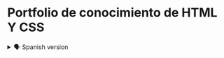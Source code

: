 # Portfolio de conocimiento de HTML Y CSS

<details>
<summary>🗣️ Spanish version</summary>

    <details>

    ![](https://github.com/diegudeveloper/Projects_html_css/blob/gh-pages/Assets/PC.png)

    </details>


## Welcome! 👋

Gracias por tomarte el tiempo para observar, analizar y sobre todo realizar críticas constructivas.

[Portafolio HTML y CSS](https://diegudeveloper.github.io/Projects_html_css/) es el resultado de mis habilidades adquiridas en los diferentes cursos tomados en distintas plataformas online, por ende, me considero una persona autodidacta y con muchas ganas de aprender y de convertirme en un gran Fronted Developer. 

Tus comentarios, observaciones y críticas me ayudaran a afianzar mis conocimientos y a su vez obtener buenas bases para futuros proyectos con HTML y CSS.

**Toma en cuenta que estos son mis primeros proyectos después de realizar una serie de cursos y no tengo la experiencia que se amerita para tener unas buenas prácticas, por tal motivo, seguro encontraras algunos errores de códigos que seguramente pueden ser mejorados.**

## El Portafolio. 🗂️

El Portafolio consta de 14 proyectos, en ellos solo se utiliza Html y Css puro.

Todos los proyectos se comenzaron a elaborar después de realizar 4 cursos de Html Y Css (Introducción a la Web). Algunos de estos cursos fueron tomado de plataformas como: Youtube, Platzi, Edteam y Código facilito. 

## ¿Como Puedes Ayudarme? 🙋‍♂️

En cada uno de los proyectos podrás ver los enlaces tanto del Github Page como del Archivo Readme. Desde ahí podrás realizar todas las críticas necesarias para poder mejorar tanto el proyecto como mis habilidades y conocimientos para las buenas prácticas.

## Tus Criticas Constructivas ✍️

No dudes en mencionar como puedo mejorar mis estructuras con html y sobre todo mi diseño con Css.

Debes recordar que soy un aprendiz junior y que no poseo experiencia alguna, sin embargo, estoy abierto a toda clase de mejora y sobre todo de aprendizaje.



## Implementando mi Proyecto 📥📤

Te comento que mi portafolio esta alojado en:

- [Github Pages] (https://diegudeveloper.github.io/Projects_html_css/)

- [Github Readme] (https://github.com/diegudeveloper/Projects_html_css)

Y mis Proyectos en:

- [Replit] (https://replit.com/repls)

## Proyectos 🗃️

    - Proyecto01 Web Curso
        <details>
            <summary>🖥 Desktop version</summary>

        ![](https://github.com/diegudeveloper/Projects_html_css/blob/gh-pages/Proyectos/Proyecto1desktop.png)

        </details>

        <details>
            <summary>📱 Mobile version</summary>
            
        ![](https://github.com/diegudeveloper/Projects_html_css/blob/gh-pages/Proyectos/Proyecto1movil.jpg)

        </details>

    - Proyecto02 Web Restaurant

        <details>
            <summary>🖥 Desktop version</summary>

        ![](https://github.com/diegudeveloper/Projects_html_css/blob/gh-pages/Proyectos/Proyecto2desktop.png)

        </details>

        <details>
            <summary>📱 Mobile version</summary>
            
        ![](https://github.com/diegudeveloper/Projects_html_css/blob/gh-pages/Proyectos/Proyecto2movil.png)

        </details>

    - Proyecto03 Web Headphones

        <details>
            <summary>🖥 Desktop version</summary>

        ![](https://github.com/diegudeveloper/Projects_html_css/blob/gh-pages/Proyectos/Proyecto3desktop.png)

        </details>

        <details>
            <summary>📱 Mobile version</summary>
            
        ![](https://github.com/diegudeveloper/Projects_html_css/blob/gh-pages/Proyectos/Proyecto3movil.png)

        </details>

    - Proyecto04 Web Minimalista

        <details>
            <summary>🖥 Desktop version</summary>

        ![](https://github.com/diegudeveloper/Projects_html_css/blob/gh-pages/Proyectos/Proyecto4desktop.png)

        </details>

        <details>
            <summary>📱 Mobile version</summary>
            
        ![](https://github.com/diegudeveloper/Projects_html_css/blob/gh-pages/Proyectos/Proyecto4movil.png)

        </details>

    - Proyecto05 Web Digital Marketink

        <details>
            <summary>🖥 Desktop version</summary>

        ![](https://github.com/diegudeveloper/Projects_html_css/blob/gh-pages/Proyectos/Proyecto5desktop.png)

        </details>

        <details>
            <summary>📱 Mobile version</summary>
            
        ![](https://github.com/diegudeveloper/Projects_html_css/blob/gh-pages/Proyectos/Proyecto5movil.png)

        </details>

    - Proyecto06 Web Genesis

        <details>
            <summary>🖥 Desktop version</summary>

        ![](https://github.com/diegudeveloper/Projects_html_css/blob/gh-pages/Proyectos/Proyecto6desktop.png)

        </details>

        <details>
            <summary>📱 Mobile version</summary>
            
        ![](https://github.com/diegudeveloper/Projects_html_css/blob/gh-pages/Proyectos/Proyecto6movil.png)

        </details>

    - Proyecto07 Landing Pages

        <details>
            <summary>🖥 Desktop version</summary>

        ![](https://github.com/diegudeveloper/Projects_html_css/blob/gh-pages/Proyectos/Proyecto7desktop.png)

        </details>

        <details>
            <summary>📱 Mobile version</summary>
            
        ![](https://github.com/diegudeveloper/Projects_html_css/blob/gh-pages/Proyectos/Proyecto7movil.png)

        </details>

    - Proyecto08 Grid

        <details>
            <summary>🖥 Desktop version</summary>

        ![](https://github.com/diegudeveloper/Projects_html_css/blob/gh-pages/Proyectos/Proyecto8desktop.png)

        </details>

        <details>
            <summary>📱 Mobile version</summary>
            
        ![](https://github.com/diegudeveloper/Projects_html_css/blob/gh-pages/Proyectos/Proyecto8movil.png)

        </details>

    - Proyecto09 Responsive Menu

        <details>
            <summary>🖥 Desktop version</summary>

        ![](https://github.com/diegudeveloper/Projects_html_css/blob/gh-pages/Proyectos/Proyecto9desktop.png)

        </details>

        <details>
            <summary>📱 Mobile version</summary>
            
        ![](https://github.com/diegudeveloper/Projects_html_css/blob/gh-pages/Proyectos/Proyecto9movil.png)

        </details>

    - Proyecto10 Filtro

        <details>
            <summary>🖥 Desktop version</summary>

        ![](https://github.com/diegudeveloper/Projects_html_css/blob/gh-pages/Proyectos/Proyecto10desktop.png)

        </details>

        <details>
            <summary>📱 Mobile version</summary>
            
        ![](https://github.com/diegudeveloper/Projects_html_css/blob/gh-pages/Proyectos/Proyecto10movil.png)

        </details>

    - Proyecto11 Menu Animado

        <details>
            <summary>🖥 Desktop version</summary>

        ![](https://github.com/diegudeveloper/Projects_html_css/blob/gh-pages/Proyectos/Proyecto11Desktop.png)

        </details>

        <details>
            <summary>📱 Mobile version</summary>
            
        ![](https://github.com/diegudeveloper/Projects_html_css/blob/gh-pages/Proyectos/Proyecto11movil.png)

        </details>

    - Proyecto12 Desafio Card

        <details>
            <summary>🖥 Desktop version</summary>

        ![](https://github.com/diegudeveloper/Projects_html_css/blob/gh-pages/Proyectos/Proyecto12desktop.jpg)

        </details>

        <details>
            <summary>📱 Mobile version</summary>
            
        ![](https://github.com/diegudeveloper/Projects_html_css/blob/gh-pages/Proyectos/Proyecto12movil.jpg)

        </details>

    - Proyecto13 Desafio Card Component

        <details>
            <summary>🖥 Desktop version</summary>

        ![](https://github.com/diegudeveloper/Projects_html_css/blob/gh-pages/Proyectos/Proyecto13Desktop.jpg)

        </details>

        <details>
            <summary>📱 Mobile version</summary>
            
        ![](https://github.com/diegudeveloper/Projects_html_css/blob/gh-pages/Proyectos/Proyecto13movil.jpg)

        </details>

    ## ¡Ayudame a Mejorar! 🚀

</details>